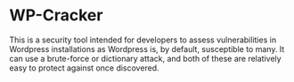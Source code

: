 # WP-Cracker
This is a security tool intended for developers to assess vulnerabilities in Wordpress installations as Wordpress is, by default, susceptible to many.
It can use a brute-force or dictionary attack, and both of these are relatively easy to protect against once discovered. 
